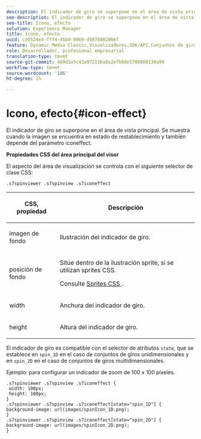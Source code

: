 ```yaml
---
description: El indicador de giro se superpone en el área de vista principal. Se muestra cuando la imagen se encuentra en estado de restablecimiento y también depende del parámetro iconeffect.
seo-description: El indicador de giro se superpone en el área de vista principal. Se muestra cuando la imagen se encuentra en estado de restablecimiento y también depende del parámetro iconeffect.
seo-title: Icono, efecto
solution: Experience Manager
title: Icono, efecto
uuid: ce0524e4-fff4-45b0-8069-d5876802d66f
feature: Dynamic Media Classic,Visualizadores,SDK/API,Conjuntos de giros
role: Desarrollador, profesional empresarial
translation-type: tm+mt
source-git-commit: 469d1a5c43a972116a8a2efb0de5708800130a99
workflow-type: tm+mt
source-wordcount: '186'
ht-degree: 1%

---
```



# Icono, efecto{#icon-effect}

El indicador de giro se superpone en el área de vista principal. Se muestra cuando la imagen se encuentra en estado de restablecimiento y también depende del parámetro iconeffect.

<!--<a id="section_061E550C1C1D4DB2BD663A898895B38C"></a>-->

**Propiedades CSS del área principal del visor**

El aspecto del área de visualización se controla con el siguiente selector de clase CSS:

```
.s7spinviewer .s7spinview .s7iconeffect
```

<table id="table_94EE3F5BBE4547C0B4943471CEE7EDE4"> 
 <thead> 
  <tr> 
   <th colname="col1" class="entry"> <p> CSS, propiedad </p> </th> 
   <th colname="col2" class="entry"> <p>Descripción </p> </th> 
  </tr> 
 </thead>
 <tbody> 
  <tr> 
   <td colname="col1"> <p> <span class="codeph"> imagen de fondo  </span> </p> </td> 
   <td colname="col2"> <p> Ilustración del indicador de giro. </p> </td> 
  </tr> 
  <tr> 
   <td colname="col1"> <p> <span class="codeph"> posición de fondo  </span> </p> </td> 
   <td colname="col2"> <p> Sitúe dentro de la ilustración sprite, si se utilizan sprites CSS. </p> <p>Consulte <a href="../../../c-html5-s7-aem-asset-viewers/c-html5-spin-viewer-about/c-html5-spin-viewer-customizingviewer/c-html5-spin-viewer-customizingviewer.md#section-b671c70acf284cb0aea678c2d2e4babc" format="dita" scope="local"> Sprites CSS </a>. </p> </td> 
  </tr> 
  <tr> 
   <td colname="col1"> <p> <span class="codeph"> width </span> </p> </td> 
   <td colname="col2"> <p>Anchura del indicador de giro. </p> </td> 
  </tr> 
  <tr> 
   <td colname="col1"> <p> <span class="codeph"> height </span> </p> </td> 
   <td colname="col2"> <p>Altura del indicador de giro. </p> </td> 
  </tr> 
 </tbody> 
</table>

El indicador de giro es compatible con el selector de atributos `state`, que se establece en `spin_1D` en el caso de conjuntos de giros unidimensionales y en `spin_2D` en el caso de conjuntos de giros multidimensionales.

Ejemplo: para configurar un indicador de zoom de 100 x 100 píxeles.

```
.s7spinviewer .s7spinview .s7iconeffect { 
 width: 100px; 
 height: 100px; 
} 
.s7spinviewer .s7spinview .s7iconeffect[state="spin_1D"] { 
background-image: url(images/spinIcon_1D.png); 
} 
.s7spinviewer .s7spinview .s7iconeffect[state="spin_2D"] { 
background-image: url(images/spinIcon_2D.png); 
}
```

